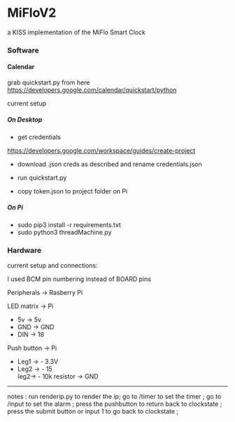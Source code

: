 # MiFloV2
a KISS implementation of the MiFlo Smart Clock

### Software
#### Calendar

grab quickstart.py from here
https://developers.google.com/calendar/quickstart/python

current setup 

##### On Desktop

- get credentials 

https://developers.google.com/workspace/guides/create-project

- download .json creds as described and rename credentials.json

- run quickstart.py 

- copy token.json to project folder on Pi 

##### On Pi

- sudo pip3 install -r requirements.txt
- sudo python3 threadMachine.py


### Hardware
current setup and connections:

I used BCM pin numbering instead of BOARD pins


Peripherals -> Rasberry Pi

LED matrix -> Pi

- 5v -> 5v
- GND -> GND
- DIN -> 18

Push button -> Pi

- Leg1 -> - 3.3V
- Leg2 -> - 15
       <br />leg2-> - 10k resistor -> GND







----
notes :  run renderip.py to render the ip;  go to /timer to set the timer ; go to /input to set the alarm ; press the pushbutton to return back to clockstate ; press the submit button or input 1 to go back to clockstate ;

